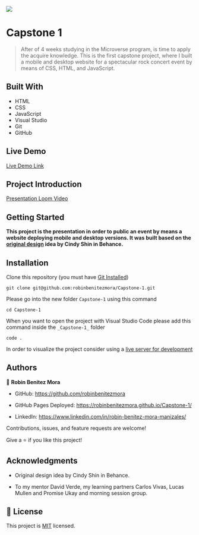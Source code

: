 ![](https://img.shields.io/badge/Microverse-blueviolet)
# Capstone 1

> After of 4 weeks studying in the Microverse program, is time to apply the acquire knowledge. This is the first capstone project, where I built a mobile and desktop website for a spectacular rock concert event by means of CSS, HTML, and JavaScript.

## Built With

- HTML
- CSS
- JavaScript
- Visual Studio
- Git
- GitHub

## Live Demo

[Live Demo Link](https://robinbenitezmora.github.io/Capstone-1/)

## Project Introduction

[Presentation Loom Video](https://www.loom.com/share/7f6b853f49344f55806364fe9555e196)

## Getting Started

**This project is the presentation in order to public an event by means a website deploying mobile and desktop versions. It was built based on the [original design](https://www.behance.net/gallery/29845175/CC-Global-Summit-2015) idea by Cindy Shin in Behance.**

## Installation

Clone this repository (you must have [Git Installed](https://github.com/git-guides/install-git))

`git clone git@github.com:robinbenitezmora/Capstone-1.git`

Please go into the new folder `Capstone-1` using this command

`cd Capstone-1`

When you want to open the project with Visual Studio Code please add this command inside the `_Capstone-1_` folder

`code .`

In order to visualize the project consider using a [live server for development ](https://marketplace.visualstudio.com/items?itemName=ritwickdey.LiveServer)

## Authors

👤 **Robin Benitez Mora**

- GitHub: https://github.com/robinbenitezmora

- GitHub Pages Deployed: https://robinbenitezmora.github.io/Capstone-1/

- LinkedIn: https://www.linkedin.com/in/robin-benitez-mora-manizales/

Contributions, issues, and feature requests are welcome!

Give a ⭐️ if you like this project!

## Acknowledgments

- Original design idea by Cindy Shin in Behance.

- To my mentor David Verde, my learning partners Carlos Vivas, Lucas Mullen and Promise Ukay and morning session group.

## 📝 License

This project is [MIT](./MIT.md) licensed.

# 